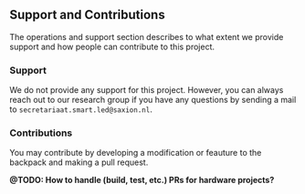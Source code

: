 ## Support and Contributions

The operations and support section describes to what extent we provide support and how people can contribute to this project.

### Support
We do not provide any support for this project. However, you can always reach out to our research group if you have any questions by sending a mail to `secretariaat.smart.led@saxion.nl`.

### Contributions
You may contribute by developing a modification or feauture to the backpack and making a pull request. 

**@TODO: How to handle (build, test, etc.) PRs for hardware projects?**
